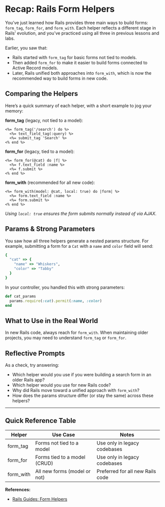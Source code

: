 
# Recap: Rails Form Helpers

You’ve just learned how Rails provides three main ways to build forms: `form_tag`, `form_for`, and `form_with`. Each helper reflects a different stage in Rails’ evolution, and you’ve practiced using all three in previous lessons and labs.

Earlier, you saw that:

- Rails started with `form_tag` for basic forms not tied to models.
- Then added `form_for` to make it easier to build forms connected to Active Record models.
- Later, Rails unified both approaches into `form_with`, which is now the recommended way to build forms in new code.

## Comparing the Helpers

Here’s a quick summary of each helper, with a short example to jog your memory:

**form_tag** (legacy, not tied to a model):

```erb
<%= form_tag('/search') do %>
  <%= text_field_tag(:query) %>
  <%= submit_tag 'Search' %>
<% end %>
```

**form_for** (legacy, tied to a model):

```erb
<%= form_for(@cat) do |f| %>
  <%= f.text_field :name %>
  <%= f.submit %>
<% end %>
```

**form_with** (recommended for all new code):

```erb
<%= form_with(model: @cat, local: true) do |form| %>
  <%= form.text_field :name %>
  <%= form.submit %>
<% end %>
```

*Using `local: true` ensures the form submits normally instead of via AJAX.*

## Params & Strong Parameters

You saw how all three helpers generate a nested params structure. For example, submitting a form for a `Cat` with a `name` and `color` field will send:

```ruby
{
  "cat" => {
    "name" => "Whiskers",
    "color" => "Tabby"
  }
}
```

In your controller, you handled this with strong parameters:

```ruby
def cat_params
  params.require(:cat).permit(:name, :color)
end
```

## What to Use in the Real World

In new Rails code, always reach for `form_with`. When maintaining older projects, you may need to understand `form_tag` or `form_for`.

## Reflective Prompts

As a check, try answering:

- Which helper would you use if you were building a search form in an older Rails app?
- Which helper would you use for new Rails code?
- Why did Rails move toward a unified approach with `form_with`?
- How does the params structure differ (or stay the same) across these helpers?

---

## Quick Reference Table

| Helper      | Use Case                        | Notes                                  |
|-------------|----------------------------------|----------------------------------------|
| form_tag    | Forms not tied to a model        | Use only in legacy codebases           |
| form_for    | Forms tied to a model (CRUD)     | Use only in legacy codebases           |
| form_with   | All new forms (model or not)     | Preferred for all new Rails code       |

**References:**

- [Rails Guides: Form Helpers](https://guides.rubyonrails.org/form_helpers.html)
